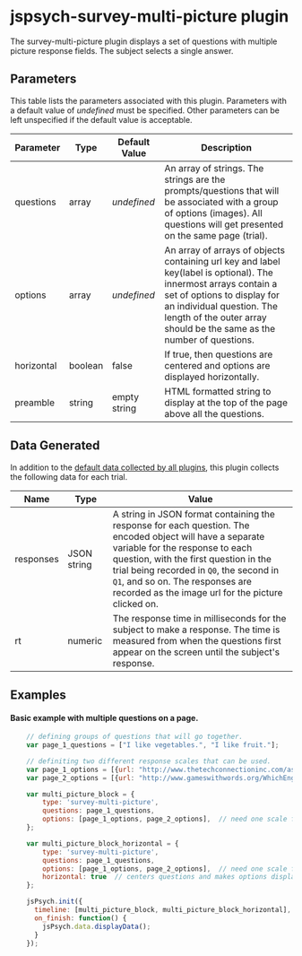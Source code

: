 # jspsych-survey-multi-picture plugin

The survey-multi-picture plugin displays a set of questions with multiple picture response fields. The subject selects a single answer.

## Parameters

This table lists the parameters associated with this plugin. Parameters with a default value of *undefined* must be specified. Other parameters can be left unspecified if the default value is acceptable.

Parameter | Type | Default Value | Description
----------|------|---------------|------------
questions | array | *undefined* | An array of strings. The strings are the prompts/questions that will be associated with a group of options (images). All questions will get presented on the same page (trial).
options | array |  *undefined* | An array of arrays of objects containing url key and label key(label is optional). The innermost arrays contain a set of options to display for an individual question. The length of the outer array should be the same as the number of questions.
horizontal | boolean | false | If true, then questions are centered and options are displayed horizontally.
preamble | string | empty string | HTML formatted string to display at the top of the page above all the questions. 

[1]: https://developer.mozilla.org/en-US/docs/Web/HTML/Element/input#Browser_compatibility

## Data Generated

In addition to the [default data collected by all plugins](overview#datacollectedbyplugins), this plugin collects the following data for each trial.

Name | Type | Value
-----|------|------
responses | JSON string | A string in JSON format containing the response for each question. The encoded object will have a separate variable for the response to each question, with the first question in the trial being recorded in `Q0`, the second in `Q1`, and so on. The responses are recorded as the image url for the picture clicked on.
rt | numeric | The response time in milliseconds for the subject to make a response. The time is measured from when the questions first appear on the screen until the subject's response.

## Examples

#### Basic example with multiple questions on a page.

```javascript
    // defining groups of questions that will go together.
    var page_1_questions = ["I like vegetables.", "I like fruit."];

    // definiting two different response scales that can be used.
    var page_1_options = [{url: "http://www.thetechconnectioninc.com/assets/img/Twitter.png", label: "twitter"}, {url: "http://www.freeiconspng.com/uploads/facebook-logo-png-20.png", label: "facebook"}];
    var page_2_options = [{url: "http://www.gameswithwords.org/WhichEnglish/images/1_1.jpg", label: "dog chase cat"}, {url: "http://www.gameswithwords.org/WhichEnglish/images/1_2.jpg", label: "cat chase dog"}];

    var multi_picture_block = {
        type: 'survey-multi-picture',
        questions: page_1_questions,
        options: [page_1_options, page_2_options],  // need one scale for every question on a page
    };

    var multi_picture_block_horizontal = {
        type: 'survey-multi-picture',
        questions: page_1_questions,
        options: [page_1_options, page_2_options],  // need one scale for every question on a page
        horizontal: true  // centers questions and makes options display horizontally
    };

    jsPsych.init({
      timeline: [multi_picture_block, multi_picture_block_horizontal],
      on_finish: function() {
        jsPsych.data.displayData();
      }
    });
```
